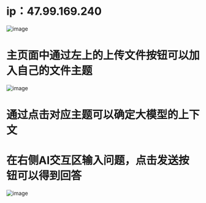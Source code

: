 # ip：47.99.169.240
![image](https://github.com/user-attachments/assets/69874655-f495-4589-b83c-ec85ccc0cfd8)
# 主页面中通过左上的上传文件按钮可以加入自己的文件主题
![image](https://github.com/user-attachments/assets/d100bfd1-8350-4e14-a285-69d944ca3f74)
# 通过点击对应主题可以确定大模型的上下文
# 在右侧AI交互区输入问题，点击发送按钮可以得到回答
![image](https://github.com/user-attachments/assets/ca9a6a2e-aea2-4bd6-99d9-9dd405437a6c)

